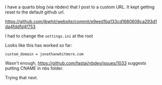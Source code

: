 
I have a quarto blog (via nbdev) that I post to a custom URL. It kept getting reset to the default github url. 

https://github.com/jbwhit/website/commit/e9eed1ba133cd1680608ca293d1da4fddfd4f753

I had to change the `settings.ini` at the root

Looks like this has worked so far: 

```
custom_domain = jonathanwhitmore.com
```


Wasn't enough, https://github.com/fastai/nbdev/issues/1033 suggests putting CNAME in nbs folder.

Trying that next. 

